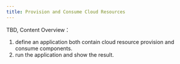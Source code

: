 ```yaml
---
title: Provision and Consume Cloud Resources
---
```


TBD, Content Overview：

1. define an application both contain cloud resource provision and consume components.
2. run the application and show the result.